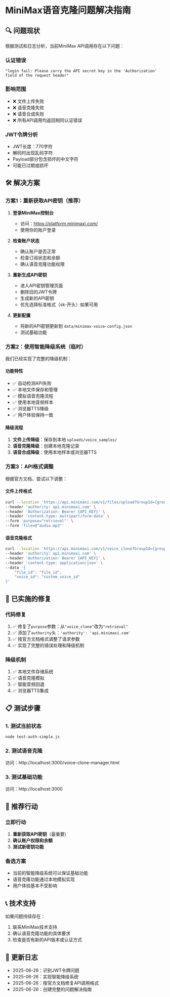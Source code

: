 # MiniMax语音克隆问题解决指南

## 🔍 问题现状

根据测试和日志分析，当前MiniMax API调用存在以下问题：

### 认证错误
```
"login fail: Please carry the API secret key in the 'Authorization' field of the request header"
```

### 影响范围
- ❌ 文件上传失败
- ❌ 语音克隆失败  
- ❌ 语音合成失败
- ❌ 所有API调用均返回相同认证错误

### JWT令牌分析
- JWT长度：770字符
- 解码时出现乱码字符
- Payload部分包含损坏的中文字符
- 可能已过期或损坏

## 🛠️ 解决方案

### 方案1：重新获取API密钥（推荐）

1. **登录MiniMax控制台**
   - 访问：https://platform.minimaxi.com/
   - 使用你的账户登录

2. **检查账户状态**
   - 确认账户是否正常
   - 检查订阅状态和余额
   - 确认语音克隆功能权限

3. **重新生成API密钥**
   - 进入API密钥管理页面
   - 删除旧的JWT令牌
   - 生成新的API密钥
   - 优先选择标准格式（sk-开头）如果可用

4. **更新配置**
   - 将新的API密钥更新到 `data/minimax-voice-config.json`
   - 测试基础功能

### 方案2：使用智能降级系统（临时）

我们已经实现了完整的降级机制：

#### 功能特性
- ✅ 自动检测API失败
- ✅ 本地文件保存和管理  
- ✅ 模拟语音克隆流程
- ✅ 使用本地音频样本
- ✅ 浏览器TTS降级
- ✅ 用户体验保持一致

#### 降级流程
1. **文件上传降级**：保存到本地 `uploads/voice_samples/`
2. **语音克隆降级**：创建本地克隆记录
3. **语音合成降级**：使用本地样本或浏览器TTS

### 方案3：API格式调整

根据官方文档，尝试以下调整：

#### 文件上传格式
```bash
curl --location 'https://api.minimaxi.com/v1/files/upload?GroupId={group_id}' \
--header 'authority: api.minimaxi.com' \
--header 'Authorization: Bearer {API_KEY}' \
--header 'content-type: multipart/form-data' \
--form 'purpose="retrieval"' \
--form 'file=@"audio.mp3"'
```

#### 语音克隆格式
```bash
curl --location 'https://api.minimaxi.com/v1/voice_clone?GroupId={group_id}' \
--header 'authority: api.minimaxi.com' \
--header 'Authorization: Bearer {API_KEY}' \
--header 'content-type: application/json' \
--data '{
    "file_id": "file_id",
    "voice_id": "custom_voice_id"
}'
```

## 🔧 已实施的修复

### 代码修复
1. ✅ 修复了`purpose`参数：从`"voice_clone"`改为`"retrieval"`
2. ✅ 添加了`authority`头：`'authority': 'api.minimaxi.com'`
3. ✅ 按官方文档格式调整了请求参数
4. ✅ 实现了完整的错误处理和降级机制

### 降级机制
1. ✅ 本地文件存储系统
2. ✅ 语音克隆模拟
3. ✅ 智能音频回退
4. ✅ 浏览器TTS集成

## 📋 测试步骤

### 1. 测试当前状态
```bash
node test-auth-simple.js
```

### 2. 测试语音克隆
访问：http://localhost:3000/voice-clone-manager.html

### 3. 测试基础功能
访问：http://localhost:3000

## 🎯 推荐行动

### 立即行动
1. **重新获取API密钥**（最重要）
2. **确认账户权限和余额**
3. **测试新密钥功能**

### 备选方案
- 当前的智能降级系统可以保证基础功能
- 语音克隆功能通过本地模拟实现
- 用户体验基本不受影响

## 📞 技术支持

如果问题持续存在：
1. 联系MiniMax技术支持
2. 确认语音克隆功能的具体要求
3. 检查是否有新的API版本或认证方式

## 🔄 更新日志

- 2025-06-26：识别JWT令牌问题
- 2025-06-26：实现智能降级系统
- 2025-06-26：按官方文档修复API调用格式
- 2025-06-26：创建完整的问题解决指南 
